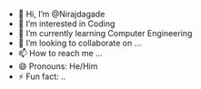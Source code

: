 - 👋 Hi, I’m @Nirajdagade
- 👀 I’m interested in Coding
- 🌱 I’m currently learning Computer Engineering 
- 💞️ I’m looking to collaborate on ...
- 📫 How to reach me ...
- 😄 Pronouns: He/Him
- ⚡ Fun fact: ..

<!---
Nirajdagade/Nirajdagade is a ✨ special ✨ repository because its `README.md` (this file) appears on your GitHub profile.
You can click the Preview link to take a look at your changes.
--->
